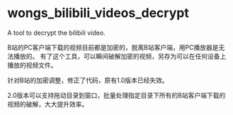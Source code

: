 # wongs_bilibili_videos_decrypt
A tool to decrypt the bilibili video.

B站的PC客户端下载的视频目前都是加密的，脱离B站客户端，用PC播放器是无法播放的。
有了这个工具，可以瞬间破解加密的视频，另存为可以在任何设备上播放的视频文件。

针对B站的加密调整，修正了代码，原有1.0版本已经失效。

2.0版本可以支持拖动目录到窗口，批量处理指定目录下所有的B站客户端下载的视频的破解，大大提升效率。
